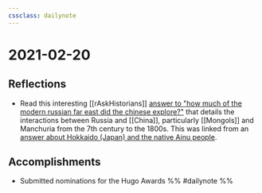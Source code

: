 ```yaml
---
cssclass: dailynote
---
```

# 2021-02-20

## Reflections
*  Read this interesting [[rAskHistorians]] [answer to "how much of the modern russian far east did the chinese explore?"](https://www.reddit.com/r/AskHistorians/comments/i659jg/how_much_of_the_modern_russian_far_east_did_the/) that details the interactions between Russia and [[China]], particularly [[Mongols]] and Manchuria from the 7th century to the 1800s. This was linked from an [answer about Hokkaido (Japan) and the native Ainu people](https://www.reddit.com/r/AskHistorians/comments/lni0t3/looking_for_reading_suggestions_on_hokkaido/).
## Accomplishments
* Submitted nominations for the Hugo Awards
%% #dailynote %%